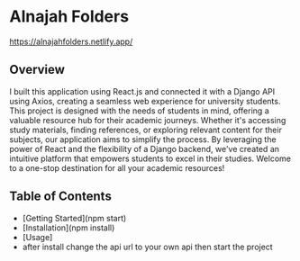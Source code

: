 # Alnajah Folders
https://alnajahfolders.netlify.app/

## Overview

I built this application using React.js and connected it with a Django API using Axios, creating a seamless web experience for university students.
This project is designed with the needs of students in mind, offering a valuable resource hub for their academic journeys. 
Whether it's accessing study materials, finding references, or exploring relevant content for their subjects, 
our application aims to simplify the process. By leveraging the power of React and the flexibility of a Django backend,
we've created an intuitive platform that empowers students to excel in their studies. Welcome to a one-stop destination for all your academic resources!

## Table of Contents

- [Getting Started](npm start)
- [Installation](npm install)
- [Usage]
-   after install change the api url to your own api then start the project  




